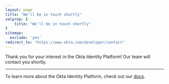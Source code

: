 ```yaml
---
layout: page
title: "We'll be in touch shortly"
valprop: {
	title: "We'll be in touch shortly"
}
sitemap:
  exclude: 'yes'
redirect_to: "https://www.okta.com/developer/contact"
---
```




Thank you for your interest in the Okta Identity Platform! Our team will contact you shortly.

----

To learn more about the Okta Identity Platform, check out our <a href="/docs/getting_started/design_principles.html">docs</a>.

